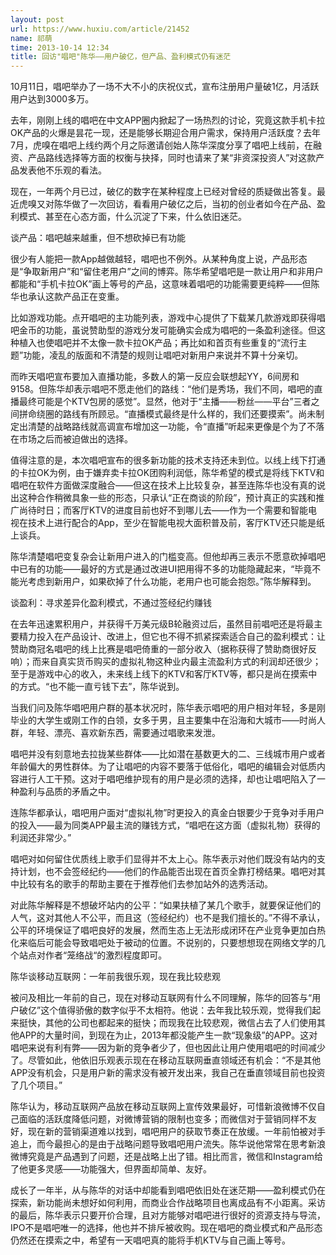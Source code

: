```yaml
---
layout: post
url: https://www.huxiu.com/article/21452
name: 祁萌
time: 2013-10-14 12:34
title: 回访"唱吧"陈华——用户破亿，但产品、盈利模式仍有迷茫
---
```

10月11日，唱吧举办了一场不大不小的庆祝仪式，宣布注册用户量破1亿，月活跃用户达到3000多万。

去年，刚刚上线的唱吧在中文APP圈内掀起了一场热烈的讨论，究竟这款手机卡拉OK产品的火爆是昙花一现，还是能够长期迎合用户需求，保持用户活跃度？去年7月，虎嗅在唱吧上线约两个月之际邀请创始人陈华深度分享了唱吧上线前，在融资、产品路线选择等方面的权衡与抉择，同时也请来了某“非资深投资人”对这款产品发表他不乐观的看法。

现在，一年两个月已过，破亿的数字在某种程度上已经对曾经的质疑做出答复。最近虎嗅又对陈华做了一次回访，看看用户破亿之后，当初的创业者如今在产品、盈利模式、甚至在心态方面，什么沉淀了下来，什么依旧迷茫。

谈产品：唱吧越来越重，但不想砍掉已有功能

很少有人能把一款App越做越轻，唱吧也不例外。从某种角度上说，产品形态是“争取新用户”和“留住老用户”之间的博弈。陈华希望唱吧是一款让用户和非用户都能和“手机卡拉OK”画上等号的产品，这意味着唱吧的功能需要更纯粹——但陈华也承认这款产品正在变重。

比如游戏功能。点开唱吧的主功能列表，游戏中心提供了下载某几款游戏即获得唱吧金币的功能，虽说赞助型的游戏分发可能确实会成为唱吧的一条盈利途径。但这种植入也使唱吧并不太像一款卡拉OK产品；再比如和首页有些重复的“流行主题”功能，凌乱的版面和不清楚的规则让唱吧对新用户来说并不算十分亲切。

而昨天唱吧宣布要加入直播功能，多数人的第一反应会联想起YY，6间房和9158。但陈华却表示唱吧不愿走他们的路线：“他们是秀场，我们不同，唱吧的直播最终可能是个KTV包房的感觉”。显然，他对于“主播——粉丝——平台”三者之间拼命绕圈的路线有所顾忌。“直播模式最终是什么样的，我们还要摸索”。尚未制定出清楚的战略路线就高调宣布增加这一功能，令“直播”听起来更像是个为了不落在市场之后而被迫做出的选择。

值得注意的是，本次唱吧宣布的很多新功能的技术支持还未到位。以线上线下打通的卡拉OK为例，由于嫌弃卖卡拉OK团购利润低，陈华希望的模式是将线下KTV和唱吧在软件方面做深度融合——但这在技术上比较复杂，甚至连陈华也没有真的说出这种合作稍微具象一些的形态，只承认“正在商谈的阶段”，预计真正的实践和推广尚待时日；而客厅KTV的进度目前也好不到哪儿去——作为一个需要和智能电视在技术上进行配合的App，至少在智能电视大面积普及前，客厅KTV还只能是纸上谈兵。

陈华清楚唱吧变复杂会让新用户进入的门槛变高。但他却再三表示不愿意砍掉唱吧中已有的功能——最好的方式是通过改进UI把用得不多的功能隐藏起来，“毕竟不能光考虑到新用户，如果砍掉了什么功能，老用户也可能会抱怨。”陈华解释到。

谈盈利：寻求差异化盈利模式，不通过签经纪约赚钱

在去年迅速累积用户，并获得千万美元级B轮融资过后，虽然目前唱吧还是将最主要精力投入在产品设计、改进上，但它也不得不抓紧探索适合自己的盈利模式：让赞助商冠名唱吧的线上比赛是唱吧倚重的一部分收入（据称获得了赞助商很好反响）；而来自真实货币购买的虚拟礼物这种业内最主流盈利方式的利润却还很少；至于是游戏中心的收入，未来线上线下的KTV和客厅KTV等，都只是尚在摸索中的方式。“也不能一直亏钱下去”，陈华说到。

当我们问及陈华唱吧用户群的基本状况时，陈华表示唱吧的用户相对年轻，多是刚毕业的大学生或刚工作的白领，女多于男，且主要集中在沿海和大城市——时尚人群，年轻、漂亮、喜欢新东西，需要通过唱歌来发泄。

唱吧并没有刻意地去拉拢某些群体——比如潜在基数更大的二、三线城市用户或者年龄偏大的男性群体。为了让唱吧的内容不要落于低俗化，唱吧的编辑会对低质内容进行人工干预。这对于唱吧维护现有的用户是必须的选择，却也让唱吧陷入了一种盈利与品质的矛盾之中。

连陈华都承认，唱吧用户面对“虚拟礼物”时更投入的真金白银要少于竞争对手用户的投入——最为同类APP最主流的赚钱方式，“唱吧在这方面（虚拟礼物）获得的利润还非常少。”

唱吧对如何留住优质线上歌手们显得并不太上心。陈华表示对他们既没有站内的支持计划，也不会签经纪约——他们的作品能否出现在首页全靠打榜结果。唱吧对其中比较有名的歌手的帮助主要在于推荐他们去参加站外的选秀活动。

对此陈华解释是不想破坏站内的公平：“如果扶植了某几个歌手，就要保证他们的人气，这对其他人不公平，而且这（签经纪约）也不是我们擅长的。”不得不承认，公平的环境保证了唱吧良好的发展，然而生态上无法形成闭环在产业竞争更加白热化来临后可能会导致唱吧处于被动的位置。不说别的，只要想想现在网络文学的几个站点对作者“笼络战“的激烈程度即可。

陈华谈移动互联网：一年前我很乐观，现在我比较悲观

被问及相比一年前的自己，现在对移动互联网有什么不同理解，陈华的回答与“用户破亿”这个值得骄傲的数字似乎不太相符。他说：去年我比较乐观，觉得我们起来挺快，其他的公司也都起来的挺快；而现我在比较悲观，微信占去了人们使用其他APP的大量时间，到现在为止，2013年都没能产生一款“现象级”的APP。这对唱吧来说有利有弊——因为新的竞争者少了，但也因此让用户使用唱吧的时间减少了。尽管如此，他依旧乐观表示现在在移动互联网垂直领域还有机会：“不是其他APP没有机会，只是用户新的需求没有被开发出来，我自己在垂直领域目前也投资了几个项目。”

陈华认为，移动互联网产品放在移动互联网上宣传效果最好，可惜新浪微博不仅自己面临的活跃度降低问题，对微博营销的限制也变多；而微信对于营销同样不友好，现在新的营销渠道难以找到，唱吧用户的获取节奏正在放缓。一年前怕被对手追上，而今最担心的是由于战略问题导致唱吧用户流失。陈华说他常常在思考新浪微博究竟是产品遇到了问题，还是战略上出了错。相比而言，微信和Instagram给了他更多灵感——功能强大，但界面却简单、友好。

成长了一年半，从与陈华的对话中却能看到唱吧依旧处在迷茫期——盈利模式仍在探索，新功能尚未想好如何利用，而商业合作战略项目也离成品有不小距离。采访的最后，陈华表示只要开价合理，且对方能够对唱吧进行很好的资源支持与导流，IPO不是唱吧唯一的选择，他也并不排斥被收购。现在唱吧的商业模式和产品形态仍然还在摸索之中，希望有一天唱吧真的能将手机KTV与自己画上等号。

